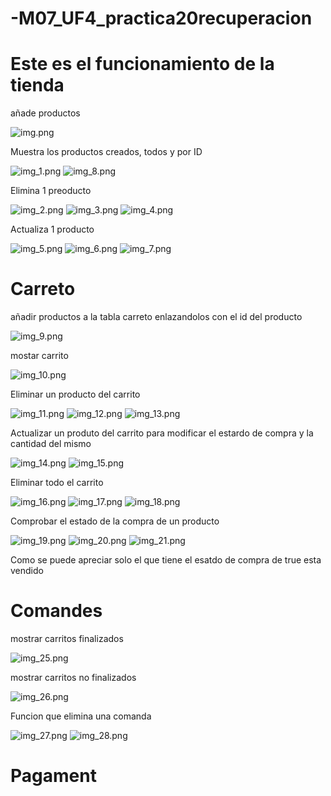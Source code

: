 # -M07_UF4_practica20recuperacion

# Este es el funcionamiento de la tienda
<p>añade productos</p>

![img.png](img.png)

<p>Muestra los productos creados, todos y por ID</p>

![img_1.png](img_1.png)
![img_8.png](img_8.png)

<p>Elimina 1 preoducto</p>

![img_2.png](img_2.png)
![img_3.png](img_3.png)
![img_4.png](img_4.png)

<p>Actualiza 1 producto</p>

![img_5.png](img_5.png)
![img_6.png](img_6.png)
![img_7.png](img_7.png)

# Carreto

<p>añadir productos a la tabla carreto enlazandolos con el id del producto</p>

![img_9.png](img_9.png)

<p>mostar carrito</p>

![img_10.png](img_10.png)

<p>Eliminar un producto del carrito</p>

![img_11.png](img_11.png)
![img_12.png](img_12.png)
![img_13.png](img_13.png)

<p>Actualizar un produto del carrito para modificar el estardo de compra y la cantidad del mismo</p>

![img_14.png](img_14.png)
![img_15.png](img_15.png)

<p>Eliminar todo el carrito</p>

![img_16.png](img_16.png)
![img_17.png](img_17.png)
![img_18.png](img_18.png)

<p>Comprobar el estado de la compra de un producto</p>

![img_19.png](img_19.png)
![img_20.png](img_20.png)
![img_21.png](img_21.png)

<p>Como se puede apreciar solo el que tiene el esatdo de compra de true esta vendido</p>

# Comandes

<p>mostrar carritos finalizados</p>

![img_25.png](img_25.png)

<p>mostrar carritos no finalizados</p>

![img_26.png](img_26.png)

<p>Funcion que elimina una comanda</p>

![img_27.png](img_27.png)
![img_28.png](img_28.png)

# Pagament


